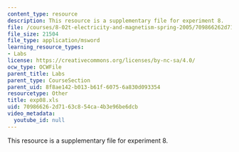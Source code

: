 ```yaml
---
content_type: resource
description: This resource is a supplementary file for experiment 8.
file: /courses/8-02t-electricity-and-magnetism-spring-2005/709866262d7163c854ca4b3e96be6dcb_exp08.xls
file_size: 21504
file_type: application/msword
learning_resource_types:
- Labs
license: https://creativecommons.org/licenses/by-nc-sa/4.0/
ocw_type: OCWFile
parent_title: Labs
parent_type: CourseSection
parent_uid: 8f8ae142-b013-b61f-6075-6a830d093354
resourcetype: Other
title: exp08.xls
uid: 70986626-2d71-63c8-54ca-4b3e96be6dcb
video_metadata:
  youtube_id: null
---
```

This resource is a supplementary file for experiment 8.